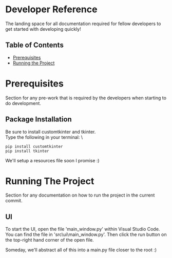 # Developer Reference
The landing space for all documentation required for fellow developers to get started with developing quickly!

## Table of Contents
- [Prerequisites](#prerequisites)
- [Running the Project](#running-the-project)

# Prerequisites
Section for any pre-work that is required by the developers when starting to do development.

## Package Installation
Be sure to install customtkinter and tkinter. \
Type the following in your terminal: \
```
pip install customtkinter
pip install tkinter
```

We'll setup a resources file soon I promise :)

# Running The Project
Section for any documentation on how to run the project in the current commit.
## UI
To start the UI, open the file 'main_window.py' within Visual Studio Code.
You can find the file in 'src\ui\main_window.py'. Then click the run button on the top-right hand corner of the open file. 

Someday, we'll abstract all of this into a main.py file closer to the root :)